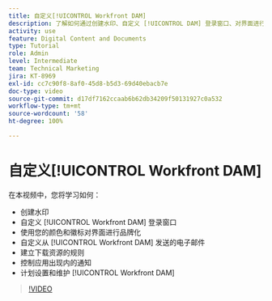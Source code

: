 ```yaml
---
title: 自定义[!UICONTROL Workfront DAM]
description: 了解如何通过创建水印、自定义 [!UICONTROL DAM] 登录窗口、对界面进行品牌化等方式自定义 [!UICONTROL Workfront DAM]。
activity: use
feature: Digital Content and Documents
type: Tutorial
role: Admin
level: Intermediate
team: Technical Marketing
jira: KT-8969
exl-id: cc7c90f8-8af0-45d8-b5d3-69d40ebacb7e
doc-type: video
source-git-commit: d17df7162ccaab6b62db34209f50131927c0a532
workflow-type: tm+mt
source-wordcount: '58'
ht-degree: 100%

---
```


# 自定义[!UICONTROL Workfront DAM]

在本视频中，您将学习如何：

* 创建水印
* 自定义 [!UICONTROL Workfront DAM] 登录窗口
* 使用您的颜色和徽标对界面进行品牌化
* 自定义从 [!UICONTROL Workfront DAM] 发送的电子邮件
* 建立下载资源的规则
* 控制应用出现内的通知
* 计划设置和维护 [!UICONTROL Workfront DAM]

>[!VIDEO](https://video.tv.adobe.com/v/335232/?quality=12&learn=on&enablevpops)
